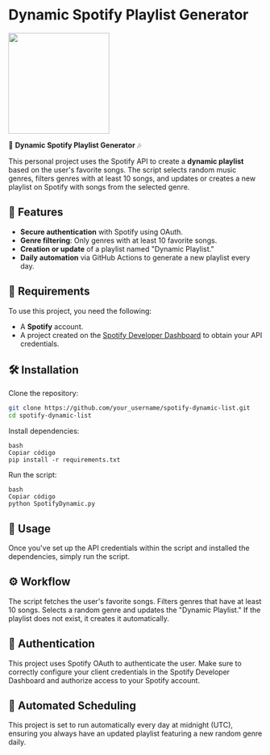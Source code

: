 # Dynamic Spotify Playlist Generator
<img src="https://upload.wikimedia.org/wikipedia/commons/thumb/1/19/Spotify_logo_without_text.svg/1200px-Spotify_logo_without_text.svg.png" width="200" />

🎵 **Dynamic Spotify Playlist Generator** 🎶

This personal project uses the Spotify API to create a **dynamic playlist** based on the user's favorite songs. The script selects random music genres, filters genres with at least 10 songs, and updates or creates a new playlist on Spotify with songs from the selected genre.

## 🚀 Features

- **Secure authentication** with Spotify using OAuth.
- **Genre filtering**: Only genres with at least 10 favorite songs.
- **Creation or update** of a playlist named "Dynamic Playlist."
- **Daily automation** via GitHub Actions to generate a new playlist every day.

## 🔧 Requirements

To use this project, you need the following:

- A **Spotify** account.
- A project created on the [Spotify Developer Dashboard](https://developer.spotify.com/dashboard/applications) to obtain your API credentials.

## 🛠️ Installation

Clone the repository:
```bash
git clone https://github.com/your_username/spotify-dynamic-list.git
cd spotify-dynamic-list
```
Install dependencies:
```
bash
Copiar código
pip install -r requirements.txt
```
Run the script:
```
bash
Copiar código
python SpotifyDynamic.py
```
## 📜 Usage
Once you've set up the API credentials within the script and installed the dependencies, simply run the script.

## ⚙️ Workflow
The script fetches the user's favorite songs.
Filters genres that have at least 10 songs.
Selects a random genre and updates the "Dynamic Playlist."
If the playlist does not exist, it creates it automatically.
## 🔑 Authentication
This project uses Spotify OAuth to authenticate the user. Make sure to correctly configure your client credentials in the Spotify Developer Dashboard and authorize access to your Spotify account.

## 📅 Automated Scheduling
This project is set to run automatically every day at midnight (UTC), ensuring you always have an updated playlist featuring a new random genre daily.
